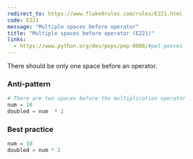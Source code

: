 ```yaml
---
redirect_to: https://www.flake8rules.com/rules/E221.html
code: E221
message: "Multiple spaces before operator"
title: "Multiple spaces before operator (E221)"
links:
  - https://www.python.org/dev/peps/pep-0008/#pet-peeves
---
```


There should be only one space before an operator.

### Anti-pattern

```python
# There are two spaces before the multiplication operator
num = 10
doubled = num  * 2
```

### Best practice

```python
num = 10
doubled = num * 2
```
